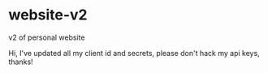 # website-v2
v2 of personal website

Hi, I've updated all my client id and secrets, please don't hack my api keys, thanks!
